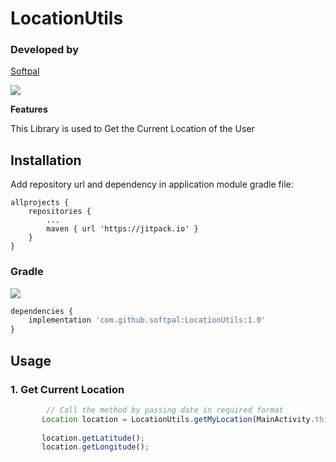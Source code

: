 # LocationUtils


### Developed by
[Softpal](https://www.github.com/softpal)

[![](https://jitpack.io/v/softpal/LocationUtils.svg)](https://jitpack.io/#softpal/LocationUtils)


**Features**

This Library is used to Get the Current Location of the User


## Installation

Add repository url and dependency in application module gradle file:
  
	allprojects {
		repositories {
			...
			maven { url 'https://jitpack.io' }
		}
	}
	
    
    
### Gradle
[![](https://jitpack.io/v/softpal/LocationUtils.svg)](https://jitpack.io/#softpal/LocationUtils)
```javascript
dependencies {
    implementation 'com.github.softpal:LocationUtils:1.0'
}
```


## Usage

### 1. Get Current Location

```javascript
        // Call the method by passing date in required format
       Location location = LocationUtils.getMyLocation(MainActivity.this);
       
       location.getLatitude();
       location.getLongitude();
```
